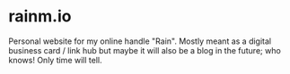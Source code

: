 # rainm.io
Personal website for my online handle "Rain". Mostly meant as a digital business card / link hub but maybe it will also be a blog in the future; who knows! Only time will tell.

